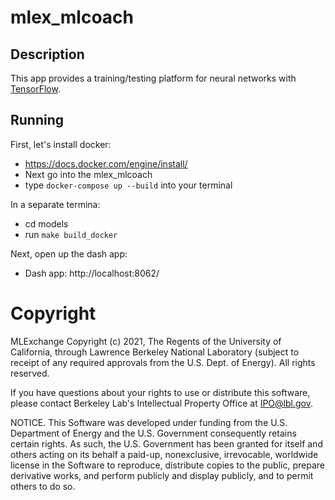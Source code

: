 # mlex_mlcoach
## Description
This app provides a training/testing platform for neural networks with [TensorFlow](https://www.tensorflow.org).

## Running
First, let's install docker:

* https://docs.docker.com/engine/install/
* Next go into the mlex_mlcoach
* type `docker-compose up --build` into your terminal

In a separate termina:

* cd models
* run `make build_docker`

Next, open up the dash app:

* Dash app: http://localhost:8062/

# Copyright
MLExchange Copyright (c) 2021, The Regents of the University of California, through Lawrence Berkeley National Laboratory (subject to receipt of any required approvals from the U.S. Dept. of Energy). All rights reserved.

If you have questions about your rights to use or distribute this software, please contact Berkeley Lab's Intellectual Property Office at IPO@lbl.gov.

NOTICE.  This Software was developed under funding from the U.S. Department of Energy and the U.S. Government consequently retains certain rights.  As such, the U.S. Government has been granted for itself and others acting on its behalf a paid-up, nonexclusive, irrevocable, worldwide license in the Software to reproduce, distribute copies to the public, prepare derivative works, and perform publicly and display publicly, and to permit others to do so.
